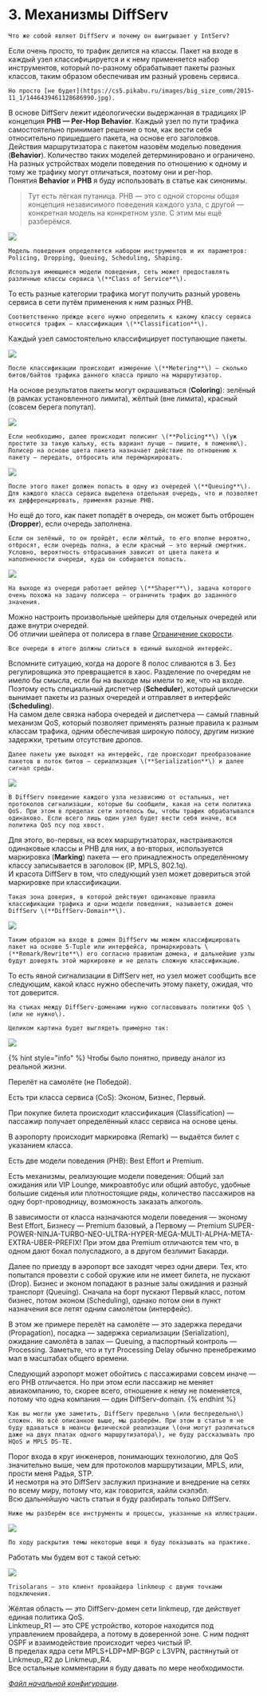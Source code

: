 # 3. Механизмы DiffServ

    Что же собой являет DiffServ и почему он выигрывает у IntServ?  
Если очень просто, то трафик делится на классы. Пакет на входе в каждый узел классифицируется и к нему применяется набор инструментов, который по-разному обрабатывает пакеты разных классов, таким образом обеспечивая им разный уровень сервиса.  
  
    Но просто [не будет](https://cs5.pikabu.ru/images/big_size_comm/2015-11_1/1446439461128686990.jpg).  
В основе DiffServ лежит идеологически выдержанная в традициях IP концепция **PHB — Per-Hop Behavior**. Каждый узел по пути трафика самостоятельно принимает решение о том, как вести себя относительно пришедшего пакета, на основе его заголовков.  
Действия маршрутизатора с пакетом назовём моделью поведения \(**Behavior**\). Количество таких моделей детерминировано и ограничено. На разных устройствах модели поведения по отношению к одному и тому же трафику могут отличаться, поэтому они и per-hop.  
Понятия **Behavior** и **PHB** я буду использовать в статье как синонимы.  


> Тут есть лёгкая путаница. PHB — это с одной стороны общая концепция независимого поведения каждого узла, с другой — конкретная модель на конкретном узле. С этим мы ещё разберёмся.

![](../.gitbook/assets/image%20%2846%29.png)

  
    Модель поведения определяется набором инструментов и их параметров: Policing, Dropping, Queuing, Scheduling, Shaping.  
  
    Используя имеющиеся модели поведения, сеть может предоставлять различные классы сервиса \(**Class of Service**\).   
То есть разные категории трафика могут получить разный уровень сервиса в сети путём применения к ним разных PHB.  
  
    Соответственно прежде всего нужно определить к какому классу сервиса относится трафик — классификация \(**Classification**\).  
Каждый узел самостоятельно классифицирует поступающие пакеты. 

![](../.gitbook/assets/image%20%28111%29.png)

  
  
    После классификации происходит измерение \(**Metering**\) — сколько битов/байтов трафика данного класса пришло на маршрутизатор.  
На основе результатов пакеты могут окрашиваться \(**Coloring**\): зелёный \(в рамках установленного лимита\), жёлтый \(вне лимита\), красный \(совсем берега попутал\). 

![](../.gitbook/assets/image%20%28105%29.png)

  
    Если необходимо, далее происходит полисинг \(**Policing**\) \(уж простите за такую кальку, есть вариант лучше — пишите, я поменяю\). Полисер на основе цвета пакета назначает действие по отношению к пакету — передать, отбросить или перемаркировать.

![](../.gitbook/assets/image%20%2811%29.png)

  
    После этого пакет должен попасть в одну из очередей \(**Queuing**\). Для каждого класса сервиса выделена отдельная очередь, что и позволяет их дифференцировать, применяя разные PHB.  
Но ещё до того, как пакет попадёт в очередь, он может быть отброшен \(**Dropper**\), если очередь заполнена.  
  
    Если он зелёный, то он пройдёт, если жёлтый, то его вполне вероятно, отбросят, если очередь полна, а если красный — это верный смертник. Условно, вероятность отбрасывания зависит от цвета пакета и наполненности очереди, куда он собирается попасть.

![](../.gitbook/assets/image%20%2814%29.png)

  
    На выходе из очереди работает шейпер \(**Shaper**\), задача которого очень похожа на задачу полисера — ограничить трафик до заданного значения.   
Можно настроить произвольные шейперы для отдельных очередей или даже внутри очередей.  
Об отличии шейпера от полисера в главе [Ограничение скорости](8.-ogranichenie-skorosti/sheiping-protiv-polisinga.md).  
  
    Все очереди в итоге должны слиться в единый выходной интерфейс.   
Вспомните ситуацию, когда на дороге 8 полос сливаются в 3. Без регулировщика это превращается в хаос. Разделение по очередям не имело бы смысла, если бы на выходе мы имели то же, что на входе.  
Поэтому есть специальный диспетчер \(**Scheduler**\), который циклически вынимает пакеты из разных очередей и отправляет в интерфейс \(**Scheduling**\).  
На самом деле связка набора очередей и диспетчера — самый главный механизм QoS, который позволяет применять разные правила к разным классам трафика, одним обеспечивая широкую полосу, другим низкие задержки, третьим отсутствие дропов.  
  
    Далее пакеты уже выходят на интерфейс, где происходит преобразование пакетов в поток битов — сериализация \(**Serialization**\) и далее сигнал среды.

![](../.gitbook/assets/image%20%28113%29.png)

  
    В DiffServ поведение каждого узла независимо от остальных, нет протоколов сигнализации, которые бы сообщили, какая на сети политика QoS. При этом в пределах сети хотелось бы, чтобы трафик обрабатывался одинаково. Если всего лишь один узел будет вести себя иначе, вся политика QoS псу под хвост.  
Для этого, во-первых, на всех маршрутизаторах, настраиваются одинаковые классы и PHB для них, а во-вторых, используется маркировка \(**Marking**\) пакета — его принадлежность определённому классу записывается в заголовок \(IP, MPLS, 802.1q\).  
И красота DiffServ в том, что следующий узел может довериться этой маркировке при классификации.  
  
    Такая зона доверия, в которой действуют одинаковые правила классификации трафика и одни модели поведения, называется домен DiffServ \(**DiffServ-Domain**\).

![](../.gitbook/assets/image%20%2829%29.png)

  
    Таким образом на входе в домен DiffServ мы можем классифицировать пакет на основе 5-Tuple или интерфейса, промаркировать \(**Remark/Rewrite**\) его согласно правилам домена, и дальнейшие узлы будут доверять этой маркировке и не делать сложную классификацию.  
То есть явной сигнализации в DiffServ нет, но узел может сообщить все следующим, какой класс нужно обеспечить этому пакету, ожидая, что тот доверится.  
  
    На стыках между DiffServ-доменами нужно согласовывать политики QoS \(или не нужно\).  
  
    Целиком картина будет выглядеть примерно так:

![](../.gitbook/assets/image%20%2822%29.png)

{% hint style="info" %}
Чтобы было понятно, приведу аналог из реальной жизни. 

Перелёт на самолёте \(не Победой\). 

Есть три класса сервиса \(CoS\): Эконом, Бизнес, Первый. 

При покупке билета происходит классификация \(Classification\) — пассажир получает определённый класс сервиса на основе цены. 

В аэропорту происходит маркировка \(Remark\) — выдаётся билет с указанием класса. 

Есть две модели поведения \(PHB\): Best Effort и Premium. 

Есть механизмы, реализующие модели поведения: Общий зал ожидания или VIP Lounge, микроавтобус или общий автобус, удобные большие сиденья или плотностоящие ряды, количество пассажиров на одну борт-проводницу, возможность заказать алкоголь. 

В зависимости от класса назначаются модели поведения — эконому Best Effort, Бизнесу — Premium базовый, а Первому — Premium SUPER-POWER-NINJA-TURBO-NEO-ULTRA-HYPER-MEGA-MULTI-ALPHA-META-EXTRA-UBER-PREFIX! При этом два Premium отличаются тем что, в одном дают бокал полусладкого, а в другом безлимит Бакарди.

Далее по приезду в аэропорт все заходят через одни двери. Тех, кто попытался провезти с собой оружие или не имеет билета, не пускают \(Drop\). Бизнес и эконом попадают в разные залы ожидания и разный транспорт \(Queuing\). Сначала на борт пускают Первый класс, потом бизнес, потом эконом \(Scheduling\), однако потом они в пункт назначения все летят одним самолётом \(интерфейс\).

В этом же примере перелёт на самолёте — это задержка передачи \(Propagation\), посадка — задержка сериализации \(Serialization\), ожидание самолёта в залах — Queuing, а паспортный контроль — Processing. Заметьте, что и тут Processing Delay обычно пренебрежимо мал в масштабах общего времени.

Следующий аэропорт может обойтись с пассажирами совсем иначе — его PHB отличается. Но при этом если пассажир не меняет авиакомпанию, то, скорее всего, отношение к нему не поменяется, потому что одна компания — один DiffServ-domain.
{% endhint %}

    Как вы могли уже заметить, DiffServ предельно \(или беспредельно\) сложен. Но всё описанное выше, мы разберём. При этом в статье я не буду вдаваться в нюансы физической реализации \(они могут различаться даже на двух платах одного маршрутизатора\), не буду рассказывать про HQoS и MPLS DS-TE.  
Порог входа в круг инженеров, понимающих технологию, для QoS значительно выше, чем для протоколов маршрутизации, MPLS, или, прости меня Радья, STP.  
И несмотря на это DiffServ заслужил признание и внедрение на сетях по всему миру, потому что, как говорится, хайли скэлэбл.  
Всю дальнейшую часть статьи я буду разбирать только DiffServ.  
  
    Ниже мы разберём все инструменты и процессы, указанные на иллюстрации.

![](../.gitbook/assets/image%20%2874%29.png)

  
    По ходу раскрытия темы некоторые вещи я буду показывать на практике.  
Работать мы будем вот с такой сетью:

![](../.gitbook/assets/image%20%28117%29.png)

  
    Trisolarans — это клиент провайдера linkmeup с двумя точками подключения.  
Жёлтая область — это DiffServ-домен сети linkmeup, где действует единая политика QoS.  
Linkmeup\_R1 — это CPE устройство, которое находится под управлением провайдера, а потому в доверенной зоне. С ним поднят OSPF и взаимодействие происходит через чистый IP.  
В пределах ядра сети MPLS+LDP+MP-BGP с L3VPN, растянутый от Linkmeup\_R2 до Linkmeup\_R4.   
Все остальные комментарии я буду давать по мере необходимости.  
  
[_Файл начальной конфигурации_](https://docs.google.com/document/d/e/2PACX-1vRmqX4Zn20LhoAj-cmlZJq9XIB3YCE6VVgrh0Fa1E3cCW22R2S2xM4xIZu4PiTjBFvqulNLilmoaH7J/pub).

